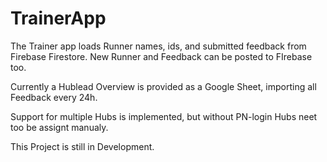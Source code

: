 # TrainerApp

The Trainer app loads Runner names, ids, and submitted feedback from Firebase Firestore.
New Runner and Feedback can be posted to FIrebase too.

Currently a Hublead Overview is provided as a Google Sheet, importing all Feedback every 24h.

Support for multiple Hubs is implemented, but without PN-login Hubs neet too be assignt manualy.

This Project is still in Development.
